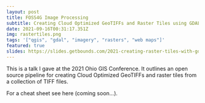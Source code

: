 ```yaml
---
layout: post
title: FOSS4G Image Processing
subtitle: Creating Cloud Optimized GeoTIFFs and Raster Tiles using GDAL and QGIS
date: 2021-09-16T00:31:17.351Z
img: rastertiles.png
tags: '["qgis", "gdal", "imagery", "rasters", "web maps"]'
featured: true
slides: https://slides.getbounds.com/2021-creating-raster-tiles-with-gdal/#/
---
```

This is a talk I gave at the 2021 Ohio GIS Conference. It outlines an open source pipeline for creating Cloud Optimized GeoTIFFs and raster tiles from a collection of TIFF files.

For a cheat sheet see here (coming soon...).